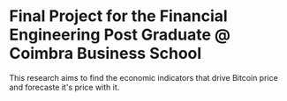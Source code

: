 # Final Project for the Financial Engineering Post Graduate @ Coimbra Business School

This research aims to find the economic indicators that drive Bitcoin price and forecaste it's price with it.
